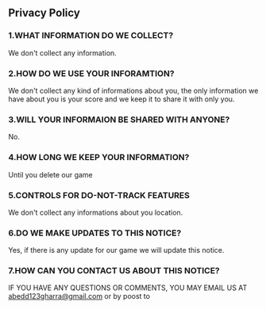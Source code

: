 ## Privacy Policy

### 1.WHAT INFORMATION DO WE COLLECT?
We don't collect any information.

### 2.HOW DO WE USE YOUR INFORAMTION?
We don't collect any kind of informations about you, the only information we have about you is your score and we keep it to share it with only you.

### 3.WILL YOUR INFORMAION BE SHARED WITH ANYONE?
No.

### 4.HOW LONG WE KEEP YOUR INFORMATION?
Until you delete our game

### 5.CONTROLS FOR DO-NOT-TRACK FEATURES
We don't collect any informations about you location.

### 6.DO WE MAKE UPDATES TO THIS NOTICE?
Yes, if there is any update for our game we will update this notice.

### 7.HOW CAN YOU CONTACT US ABOUT THIS NOTICE?
IF YOU HAVE ANY QUESTIONS OR COMMENTS, YOU MAY EMAIL US AT abedd123gharra@gmail.com or by poost to 


